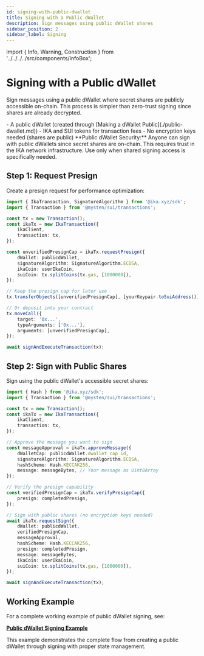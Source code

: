 ```yaml
---
id: signing-with-public-dwallet
title: Signing with a Public dWallet
description: Sign messages using public dWallet shares
sidebar_position: 2
sidebar_label: Signing
---
```


import { Info, Warning, Construction } from '../../../../src/components/InfoBox';

# Signing with a Public dWallet

<Construction />

Sign messages using a public dWallet where secret shares are publicly accessible on-chain. This process is simpler than zero-trust signing since shares are already decrypted.

<Info title="Prerequisites">
- A public dWallet (created through [Making a dWallet Public](./public-dwallet.md))
- IKA and SUI tokens for transaction fees
- No encryption keys needed (shares are public)
</Info>

<Warning title="Trust Model">
**Public dWallet Security:** Anyone can sign with public dWallets since secret shares are on-chain. This requires trust in the IKA network infrastructure. Use only when shared signing access is specifically needed.
</Warning>

## Step 1: Request Presign

Create a presign request for performance optimization:

```typescript
import { IkaTransaction, SignatureAlgorithm } from '@ika.xyz/sdk';
import { Transaction } from '@mysten/sui/transactions';

const tx = new Transaction();
const ikaTx = new IkaTransaction({
	ikaClient,
	transaction: tx,
});

const unverifiedPresignCap = ikaTx.requestPresign({
	dWallet: publicdWallet,
	signatureAlgorithm: SignatureAlgorithm.ECDSA,
	ikaCoin: userIkaCoin,
	suiCoin: tx.splitCoins(tx.gas, [1000000]),
});

// Keep the presign cap for later use
tx.transferObjects([unverifiedPresignCap], [yourKeypair.toSuiAddress()]);

// Or deposit into your contract
tx.moveCall({
	target: '0x...',
	typeArguments: ['0x...'],
	arguments: [unverifiedPresignCap],
});

await signAndExecuteTransaction(tx);
```

## Step 2: Sign with Public Shares

Sign using the public dWallet's accessible secret shares:

```typescript
import { Hash } from '@ika.xyz/sdk';
import { Transaction } from '@mysten/sui/transactions';

const tx = new Transaction();
const ikaTx = new IkaTransaction({
	ikaClient,
	transaction: tx,
});

// Approve the message you want to sign
const messageApproval = ikaTx.approveMessage({
	dWalletCap: publicdWallet.dwallet_cap_id,
	signatureAlgorithm: SignatureAlgorithm.ECDSA,
	hashScheme: Hash.KECCAK256,
	message: messageBytes, // Your message as Uint8Array
});

// Verify the presign capability
const verifiedPresignCap = ikaTx.verifyPresignCap({
	presign: completedPresign,
});

// Sign with public shares (no encryption keys needed)
await ikaTx.requestSign({
	dWallet: publicdWallet,
	verifiedPresignCap,
	messageApproval,
	hashScheme: Hash.KECCAK256,
	presign: completedPresign,
	message: messageBytes,
	ikaCoin: userIkaCoin,
	suiCoin: tx.splitCoins(tx.gas, [1000000]),
});

await signAndExecuteTransaction(tx);
```

## Working Example

For a complete working example of public dWallet signing, see:

**[Public dWallet Signing Example](https://github.com/dwallet-labs/ika/blob/main/sdk/typescript/examples/shared-dwallet/dwallet-sharing-sign.ts)**

This example demonstrates the complete flow from creating a public dWallet through signing with proper state management.
